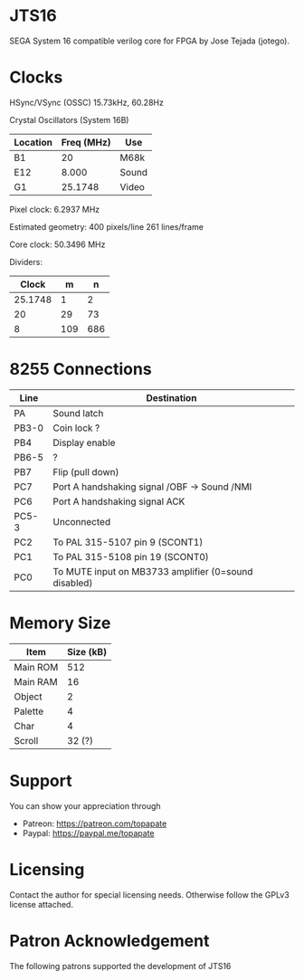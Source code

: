# JTS16

SEGA System 16 compatible verilog core for FPGA by Jose Tejada (jotego).

# Clocks

HSync/VSync (OSSC) 15.73kHz, 60.28Hz

Crystal Oscillators (System 16B)

Location | Freq (MHz) | Use
---------|------------|-------
B1       | 20         | M68k
E12      | 8.000      | Sound
G1       | 25.1748    | Video

Pixel clock: 6.2937 MHz

Estimated geometry:
    400 pixels/line
    261 lines/frame

Core clock: 50.3496 MHz

Dividers:

Clock   |  m   |  n
--------|------|-----
25.1748 |   1  |   2
20      |  29  |  73
8       | 109  | 686

# 8255 Connections

Line   |  Destination
-------|--------------
PA     |  Sound latch
PB3-0  |  Coin lock ?
PB4    |  Display enable
PB6-5  |  ?
PB7    |  Flip (pull down)
PC7    |  Port A handshaking signal /OBF -> Sound /NMI
PC6    |  Port A handshaking signal ACK
PC5-3  |  Unconnected
PC2    |  To PAL 315-5107 pin 9 (SCONT1)
PC1    |  To PAL 315-5108 pin 19 (SCONT0)
PC0    |  To MUTE input on MB3733 amplifier (0=sound disabled)

# Memory Size

Item      |  Size (kB)
----------|------------
Main ROM  |  512
Main RAM  |   16
Object    |    2
Palette   |    4
Char      |    4
Scroll    |   32 (?)

# Support

You can show your appreciation through
* Patreon: https://patreon.com/topapate
* Paypal: https://paypal.me/topapate

# Licensing

Contact the author for special licensing needs. Otherwise follow the GPLv3 license attached.

# Patron Acknowledgement

The following patrons supported the development of JTS16